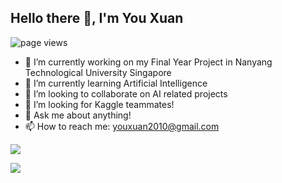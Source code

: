 ## Hello there 👋, I'm You Xuan

<img src="https://komarev.com/ghpvc/?username=YouXuan2010" alt="page views" />

- 🔭 I’m currently working on my Final Year Project in Nanyang Technological University Singapore
- 🌱 I’m currently learning Artificial Intelligence
- 👯 I’m looking to collaborate on AI related projects
- 🤔 I’m looking for Kaggle teammates!
- 💬 Ask me about anything!
- 📫 How to reach me: youxuan2010@gmail.com

<p align="left">
  <img src="https://spotify-github-profile.vercel.app/api/view?uid=12184663503&cover_image=true&theme=novatorem&show_offline=true&background_color=121212&interchange=false&bar_color=53b14f&bar_color_cover=false">
</p>

<p align="left">
  <img src="https://spotify-recently-played-readme.vercel.app/api?user=12184663503&count=5">
</p>

<!--
**YouXuan2010/YouXuan2010** is a ✨ _special_ ✨ repository because its `README.md` (this file) appears on your GitHub profile.

Here are some ideas to get you started:

- 🔭 I’m currently working on ...
- 🌱 I’m currently learning ...
- 👯 I’m looking to collaborate on ...
- 🤔 I’m looking for help with ...
- 💬 Ask me about ...
- 📫 How to reach me: ...
- 😄 Pronouns: ...
- ⚡ Fun fact: ...
-->
